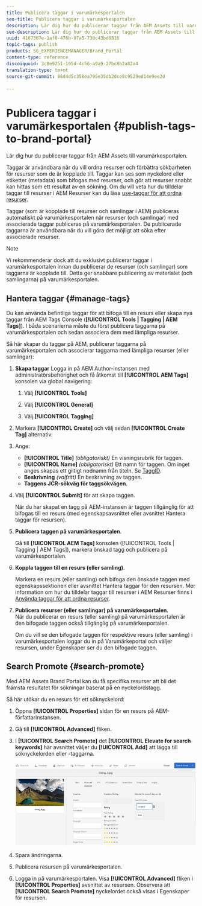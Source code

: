 ```yaml
---
title: Publicera taggar i varumärkesportalen
seo-title: Publicera taggar i varumärkesportalen
description: Lär dig hur du publicerar taggar från AEM Assets till varumärkesportalen.
seo-description: Lär dig hur du publicerar taggar från AEM Assets till varumärkesportalen.
uuid: 4167367e-1af8-476b-97a5-730c43bd0816
topic-tags: publish
products: SG_EXPERIENCEMANAGER/Brand_Portal
content-type: reference
discoiquuid: 3c8e9251-195d-4c56-a9a9-27bc8b2a82a4
translation-type: tm+mt
source-git-commit: 86d4d5c358ea795e35db2dce8c9529ed14e9ee2d

---
```



# Publicera taggar i varumärkesportalen {#publish-tags-to-brand-portal}

Lär dig hur du publicerar taggar från AEM Assets till varumärkesportalen.

Taggar är användbara när du vill ordna resurser och förbättra sökbarheten för resurser som de är kopplade till. Taggar kan ses som nyckelord eller etiketter (metadata) som bifogas med resurser, och gör att resurser snabbt kan hittas som ett resultat av en sökning. Om du vill veta hur du tilldelar taggar till resurser i AEM Resurser kan du läsa [use-taggar för att ordna resurser](https://helpx.adobe.com/experience-manager/6-5/assets/using/organize-assets.html#Usetagstoorganizeassets).

Taggar (som är kopplade till resurser och samlingar i AEM) publiceras automatiskt på varumärkesportalen när resurser (och samlingar) med associerade taggar publiceras på varumärkesportalen. De publicerade taggarna är användbara när du vill göra det möjligt att söka efter associerade resurser.

>[!NOTE]
>
>Vi rekommenderar dock att du exklusivt publicerar taggar i varumärkesportalen innan du publicerar de resurser (och samlingar) som taggarna är kopplade till. Detta ger snabbare publicering av materialet (och samlingarna) på varumärkesportalen.

## Hantera taggar {#manage-tags}

Du kan använda befintliga taggar för att bifoga till en resurs eller skapa nya taggar från AEM Tags Console (**[!UICONTROL Tools | Tagging | AEM Tags]**). I båda scenarierna måste du först publicera taggarna på varumärkesportalen och sedan associera dem med lämpliga resurser.

Så här skapar du taggar på AEM, publicerar taggarna på varumärkesportalen och associerar taggarna med lämpliga resurser (eller samlingar):

1. **Skapa taggar** Logga in på AEM Author-instansen med administratörsbehörighet och få åtkomst till **[!UICONTROL AEM Tags]** konsolen via global navigering:

   1. Välj **[!UICONTROL Tools]**

   1. Välj **[!UICONTROL General]**

   1. Välj **[!UICONTROL Tagging]**

1. Markera **[!UICONTROL Create]** och välj sedan **[!UICONTROL Create Tag]** alternativ.
1. Ange:

   * **[!UICONTROL Title]**
      *(obligatoriskt)* En visningsrubrik för taggen.
   * **[!UICONTROL Name]**
      *(obligatoriskt)* Ett namn för taggen. Om inget anges skapas ett giltigt nodnamn från titeln. Se [TaggID](https://helpx.adobe.com/experience-manager/6-5/sites/developing/using/framework.html#TagID).
   * **Beskrivning**
      *(valfritt)* En beskrivning av taggen.
   * **Taggens JCR-sökväg för taggsökvägen**.

1. Välj **[!UICONTROL Submit]** för att skapa taggen.

   När du har skapat en tagg på AEM-instansen är taggen tillgänglig för att bifogas till en resurs (med egenskapsavsnittet eller avsnittet Hantera taggar för resursen).

1. **Publicera taggen på varumärkesportalen**.

   Gå till **[!UICONTROL AEM Tags]** konsolen ([!UICONTROL Tools | Tagging | AEM Tags]), markera önskad tagg och publicera på varumärkesportalen.

1. **Koppla taggen till en resurs (eller samling)**.

   Markera en resurs (eller samling) och bifoga den önskade taggen med egenskapssektionen eller avsnittet Hantera taggar för den resursen. Mer information om hur du tilldelar taggar till resurser i AEM Resurser finns i [Använda taggar för att ordna resurser](https://helpx.adobe.com/experience-manager/6-5/assets/using/organize-assets.html#Usetagstoorganizeassets).

1. **Publicera resurser (eller samlingar) på varumärkesportalen**.\
   När du publicerar en resurs (eller samling) på varumärkesportalen är den bifogade taggen också tillgänglig på varumärkesportalen.

   Om du vill se den bifogade taggen för respektive resurs (eller samling) i varumärkesportalen loggar du in på Varumärkeportal och väljer resursen, under Egenskaper ser du den bifogade taggen.

## Search Promote {#search-promote}

Med AEM Assets Brand Portal kan du få specifika resurser att bli det främsta resultatet för sökningar baserat på en nyckelordstagg.

Så här utökar du en resurs för ett söknyckelord:

1. Öppna **[!UICONTROL Properties]** sidan för en resurs på AEM-författarinstansen.
1. Gå till **[!UICONTROL Advanced]** fliken.
1. I **[!UICONTROL Search Promote]** det **[!UICONTROL Elevate for search keywords]** här avsnittet väljer du **[!UICONTROL Add]** att lägga till söknyckelorden eller -taggarna.

   ![](assets/search-promote.png)

1. Spara ändringarna.
1. Publicera resursen på varumärkesportalen.
1. Logga in på varumärkesportalen. Visa **[!UICONTROL Advanced]** fliken i **[!UICONTROL Properties]** avsnittet av resursen.
Observera att **[!UICONTROL Search Promote]** nyckelordet också visas i Egenskaper för resursen.
